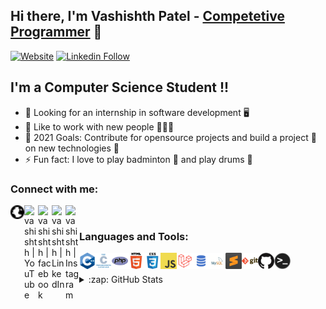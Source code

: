 ## Hi there, I'm Vashishth Patel - [Competetive Programmer][website] 👋

[![Website](https://shields.io/badge/Portfolio-up-blue?style=for-the-badge)](https://vashishth.epizy.com/?i=1)
[![Linkedin Follow](https://shields.io/badge/Follow%20@Vashishth%20Patel-740-green?logo=linkedin&style=for-the-badge)](https://www.linkedin.com/in/vashishth-patel-312a52204/)
<br/>

## I'm a Computer Science Student !!

- 🔭 Looking for an internship in software development 🖥️
- 🌱 Like to work with new people 🧑‍🤝‍🧑
- 🥅 2021 Goals: Contribute for opensource projects and build a project 📗 on new technologies 📡 
- ⚡ Fun fact: I love to play badminton 🏸 and play drums 🎼
 
### Connect with me:

[<img align="left" alt="vashishth.epizy.com" width="22px" src="https://raw.githubusercontent.com/iconic/open-iconic/master/svg/globe.svg" />][website]
[<img align="left" alt="vashishth | YouTube" width="22px" src="https://cdn.jsdelivr.net/npm/simple-icons@v3/icons/youtube.svg" />][youtube]
[<img align="left" alt="vashishth | facebook" width="22px" src="https://cdn.jsdelivr.net/npm/simple-icons@v3/icons/facebook.svg" />][facebook]
[<img align="left" alt="vashishth | LinkedIn" width="22px" src="https://cdn.jsdelivr.net/npm/simple-icons@v3/icons/linkedin.svg" />][linkedin]
[<img align="left" alt="vashishth | Instagram" width="22px" src="https://cdn.jsdelivr.net/npm/simple-icons@v3/icons/instagram.svg" />][instagram]

<br />

### Languages and Tools:

<img align="left" alt="Visual Studio Code" width="26px" src="https://raw.githubusercontent.com/github/explore/80688e429a7d4ef2fca1e82350fe8e3517d3494d/topics/cpp/cpp.png" />
<img align="left" alt="Visual Studio Code" width="26px" src="https://raw.githubusercontent.com/github/explore/80688e429a7d4ef2fca1e82350fe8e3517d3494d/topics/c/c.png" />
<img align="left" alt="HTML5" width="26px" src="https://raw.githubusercontent.com/github/explore/80688e429a7d4ef2fca1e82350fe8e3517d3494d/topics/php/php.png" />
<img align="left" alt="HTML5" width="26px" src="https://raw.githubusercontent.com/github/explore/80688e429a7d4ef2fca1e82350fe8e3517d3494d/topics/html/html.png" />
<img align="left" alt="CSS3" width="26px" src="https://raw.githubusercontent.com/github/explore/80688e429a7d4ef2fca1e82350fe8e3517d3494d/topics/css/css.png" />
<img align="left" alt="JavaScript" width="26px" src="https://raw.githubusercontent.com/github/explore/80688e429a7d4ef2fca1e82350fe8e3517d3494d/topics/javascript/javascript.png" />
<img align="left" alt="Node.js" width="26px" src="https://raw.githubusercontent.com/github/explore/80688e429a7d4ef2fca1e82350fe8e3517d3494d/topics/laravel/laravel.png" />
<img align="left" alt="SQL" width="26px" src="https://raw.githubusercontent.com/github/explore/80688e429a7d4ef2fca1e82350fe8e3517d3494d/topics/sql/sql.png" />
<img align="left" alt="MySQL" width="26px" src="https://raw.githubusercontent.com/github/explore/80688e429a7d4ef2fca1e82350fe8e3517d3494d/topics/mysql/mysql.png" />
<img align="left" alt="Visual Studio Code" width="26px" src="https://raw.githubusercontent.com/github/explore/80688e429a7d4ef2fca1e82350fe8e3517d3494d/topics/sublime-text/sublime-text.png" />
<img align="left" alt="Git" width="26px" src="https://raw.githubusercontent.com/github/explore/80688e429a7d4ef2fca1e82350fe8e3517d3494d/topics/git/git.png" />
<img align="left" alt="GitHub" width="26px" src="https://raw.githubusercontent.com/github/explore/78df643247d429f6cc873026c0622819ad797942/topics/github/github.png" />
<img align="left" alt="Terminal" width="26px" src="https://raw.githubusercontent.com/github/explore/80688e429a7d4ef2fca1e82350fe8e3517d3494d/topics/terminal/terminal.png" />

<br />
<br />

<details>
  <summary>:zap: GitHub Stats</summary>

   <p align="center">
    <a href="https://github.com/vasu-1/vasu-1">
      <img alt="GitHub all releases" src="https://img.shields.io/github/downloads/vasu-1/vasu-1/total?label=Downloads&logo=github">
    </a>
    <a href="https://github.com/vasu-1/vasu-1/issues">
      <img alt="GitHub issues" src="https://img.shields.io/github/issues/vasu-1/vasu-1?logo=github">
    </a>
    <a href="https://github.com/vasu-1/vasu-1/commits">
      <img alt="GitHub last commit" src="https://img.shields.io/github/last-commit/vasu-1/vasu-1?logo=github">
    </a>
    <a href="https://github.com/vasu-1/vasu-1/pulls">
      <img alt="GitHub pull requests" src="https://img.shields.io/github/issues-pr/vasu-1/vasu-1?logo=github">
    </a>
    </p>

</details>

[website]: https://vashishth.epizy.com/?i=1
[facebook]: https://www.facebook.com/vashishthchaudhary/
[youtube]: https://www.youtube.com/channel/UCT_aAHVTwIPvW3mEUfHbB7g
[instagram]: https://www.instagram.com/vashishthchaudhary/
[linkedin]: https://www.linkedin.com/in/vashishth-patel-312a52204/